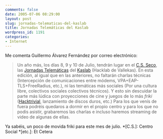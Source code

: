 ```yaml
---
comments: false
date: 2005-07-06 08:29:00
layout: post
slug: jornadas-telematicas-del-kaslab
title: Jornadas Telemáticas del Kaslab
wordpress_id: 1191
categories:
- Internet
---
```


Me comenta Guillermo Álvarez Fernández por correo electrónico:






> Un año más, los días 8, 9 y 10 de Julio, tendrán lugar en el [C.S. Seco](http://www.cs-seco.org), las [Jornadas Telemáticas](http://kaslab.net/jornadas_telematicas2005/) del [Kaslab](http://kaslab.net/) (Hacklab de Vallekas). En esta edición, al igual que en las anteriores, no faltarán charlas técnicas (Intercepción de comunicaciones entre módems, VPA+EAP-TLS+FreeRadius, etc.), ni las temáticas más sociales (Por una cultura libre, colectivos sociales colectivos técnicos). Y esto sin descuidar la parte más lúdica con proyecciones de cine y juegos de lo más _friki_ ([Hacktrivial](http://hacktrivial.sinroot.net/), lanzamiento de discos duros, etc.) Para los que venís de fuera podréis quedaros a dormir en el propio centro y para los que no podis asistir, grabaremos las charlas e incluso haremos streaming de video de algunas de ellas.





Ya sabéis, un poco de movida friki para este mes de julio.
  *[C.S.]: Centro Social
  *[etc.]: Et Cetera
